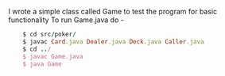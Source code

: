 I wrote a simple class called Game to test the program for basic functionality 
To run Game.java do - 
```ruby
	$ cd src/poker/
  	$ javac Card.java Dealer.java Deck.java Caller.java
  	$ cd ../
  	$ javac Game.java
  	$ java Game
```